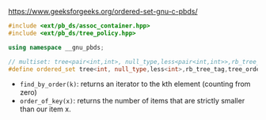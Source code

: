 https://www.geeksforgeeks.org/ordered-set-gnu-c-pbds/

```cpp
#include <ext/pb_ds/assoc_container.hpp>
#include <ext/pb_ds/tree_policy.hpp>

using namespace __gnu_pbds;

// multiset: tree<pair<int,int>, null_type,less<pair<int,int>>,rb_tree_tag,tree_order_statistics_node_update>
#define ordered_set tree<int, null_type,less<int>,rb_tree_tag,tree_order_statistics_node_update>
```

- `find_by_order(k)`: returns an iterator to the kth element (counting from zero)
- `order_of_key(x)`: returns the number of items that are strictly smaller than our item x.

